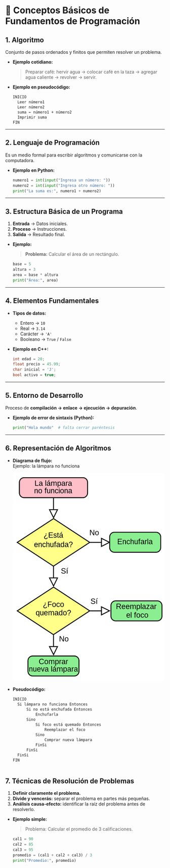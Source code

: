 # 📘 Conceptos Básicos de Fundamentos de Programación  

## 1. **Algoritmo**  
Conjunto de pasos ordenados y finitos que permiten resolver un problema.  

- **Ejemplo cotidiano:**  
  > Preparar café: hervir agua → colocar café en la taza → agregar agua caliente → revolver → servir.  

- **Ejemplo en pseudocódigo:**  
  ```text
  INICIO
    Leer número1
    Leer número2
    suma ← número1 + número2
    Imprimir suma
  FIN
  ```

---

## 2. **Lenguaje de Programación**  
Es un medio formal para escribir algoritmos y comunicarse con la computadora.  

- **Ejemplo en Python:**  
  ```python
  numero1 = int(input("Ingresa un número: "))
  numero2 = int(input("Ingresa otro número: "))
  print("La suma es:", numero1 + numero2)
  ```

---

## 3. **Estructura Básica de un Programa**  
1. **Entrada** → Datos iniciales.  
2. **Proceso** → Instrucciones.  
3. **Salida** → Resultado final.  

- **Ejemplo:**  
  > **Problema:** Calcular el área de un rectángulo.  
  ```python
  base = 5
  altura = 3
  area = base * altura
  print("Área:", area)
  ```

---

## 4. **Elementos Fundamentales**  

- **Tipos de datos:**  
  - Entero → `10`  
  - Real → `3.14`  
  - Carácter → `'A'`  
  - Booleano → `True` / `False`  

- **Ejemplo en C++:**  
  ```cpp
  int edad = 20;
  float precio = 45.99;
  char inicial = 'J';
  bool activo = true;
  ```

---

## 5. **Entorno de Desarrollo**  

Proceso de **compilación → enlace → ejecución → depuración**.  

- **Ejemplo de error de sintaxis (Python):**  
  ```python
  print("Hola mundo"  # falta cerrar paréntesis
  ```

---

## 6. **Representación de Algoritmos**  

- **Diagrama de flujo:**  
  Ejemplo: la lámpara no funciona  

  ![Diagrama de flujo - lámpara](/img/imagen1.png)

- **Pseudocódigo:**  
  ```text
  INICIO
    Si lámpara no funciona Entonces
        Si no está enchufada Entonces
            Enchufarla
        Sino
            Si foco está quemado Entonces
                Reemplazar el foco
            Sino
                Comprar nueva lámpara
            FinSi
        FinSi
    FinSi
  FIN


## 7. **Técnicas de Resolución de Problemas**  

1. **Definir claramente el problema.**  
2. **Divide y vencerás:** separar el problema en partes más pequeñas.  
3. **Análisis causa-efecto:** identificar la raíz del problema antes de resolverlo.  

- **Ejemplo simple:**  
  > Problema: Calcular el promedio de 3 calificaciones.  
  ```python
  cal1 = 90
  cal2 = 85
  cal3 = 95
  promedio = (cal1 + cal2 + cal3) / 3
  print("Promedio:", promedio)
  ```
